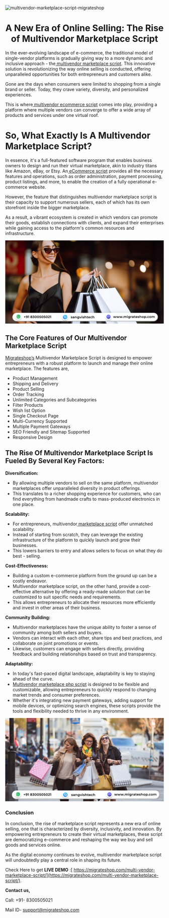
![multivendor-marketplace-script-migrateshop](https://github.com/migrateshop/multivendor-marketplace/assets/77200601/ed9ae917-9864-4206-ac03-befbe75680fe)


<h1 align="center"> A New Era of Online Selling: The Rise of Multivendor Marketplace Script</h1> 

In the ever-evolving landscape of e-commerce, the traditional model of single-vendor platforms is gradually giving way to a more dynamic and inclusive approach - the[ multivendor marketplace script](https://migrateshop.com/multi-vendor-marketplace-script/). This innovative solution is revolutionizing the way online selling is conducted, offering unparalleled opportunities for both entrepreneurs and customers alike.

Gone are the days when consumers were limited to shopping from a single brand or seller. Today, they crave variety, diversity, and personalized experiences. 

This is where[ multivendor ecommerce script](https://migrateshop.com/multi-vendor-marketplace-script/) comes into play, providing a platform where multiple vendors can converge to offer a wide array of products and services under one virtual roof.

# So, What Exactly Is A Multivendor Marketplace Script?

In essence, it's a full-featured software program that enables business owners to design and run their virtual marketplace, akin to industry titans like Amazon, eBay, or Etsy. An[ eCommerce script](https://migrateshop.com/multi-vendor-marketplace-script/) provides all the necessary features and operations, such as order administration, payment processing, product listings, and more, to enable the creation of a fully operational e-commerce website.

However, the feature that distinguishes multivendor marketplace script is their capacity to support numerous sellers, each of which has its own storefront inside the bigger marketplace. 

As a result, a vibrant ecosystem is created in which vendors can promote their goods, establish connections with clients, and expand their enterprises while gaining access to the platform's common resources and infrastructure.

<div class="Box-sc-g0xbh4-0 iIZCet"><img alt=“multivendormarketplacescript.png" src="https://github.com/migrateshop/multivendor-marketplace/blob/main/images/multivendor-marketplace-script.png" data-hpc="true" class="Box-sc-g0xbh4-0 kzRgrI"></div>

## The Core Features of Our Multivendor Marketplace Script
[Migrateshop’s](https://migrateshop.com/) Multivendor Marketplace Script is designed to empower entrepreneurs with a robust platform to launch and manage their online marketplace. The features are,
* Product Management
* Shipping and Delivery
* Product Selling
* Order Tracking
* Unlimited Categories and Subcategories
* Filter Products
* Wish list Option
* Single Checkout Page
* Multi-Currency Supported
* Multiple Payment Gateways
* SEO Friendly and Sitemap Supported
* Responsive Design
## The Rise Of Multivendor Marketplace Script Is Fueled By Several Key Factors:

**Diversification:** 

* By allowing multiple vendors to sell on the same platform, multivendor marketplaces offer unparalleled diversity in product offerings. 
* This translates to a richer shopping experience for customers, who can find everything from handmade crafts to mass-produced electronics in one place.

**Scalability:** 

* For entrepreneurs, multivendor[ marketplace script](https://migrateshop.com/multi-vendor-marketplace-script/) offer unmatched scalability. 
* Instead of starting from scratch, they can leverage the existing infrastructure of the platform to quickly launch and grow their businesses. 
* This lowers barriers to entry and allows sellers to focus on what they do best - selling.

**Cost-Effectiveness:** 

* Building a custom e-commerce platform from the ground up can be a costly endeavor. 
* Multivendor marketplace script, on the other hand, provide a cost-effective alternative by offering a ready-made solution that can be customized to suit specific needs and requirements.
* This allows entrepreneurs to allocate their resources more efficiently and invest in other areas of their business.

**Community Building:** 

* Multivendor marketplaces have the unique ability to foster a sense of community among both sellers and buyers. 
* Vendors can interact with each other, share tips and best practices, and collaborate on joint promotions or events. 
* Likewise, customers can engage with sellers directly, providing feedback and building relationships based on trust and transparency.

**Adaptability:** 

* In today's fast-paced digital landscape, adaptability is key to staying ahead of the curve. 
* [Multivendor marketplace php script](https://migrateshop.com/multi-vendor-marketplace-script/) is designed to be flexible and customizable, allowing entrepreneurs to quickly respond to changing market trends and consumer preferences. 
* Whether it's integrating new payment gateways, adding support for mobile devices, or optimizing search engines, these scripts provide the tools and flexibility needed to thrive in any environment.

<div class="Box-sc-g0xbh4-0 iIZCet"><img alt=“multivendormarketplacescript.png" src="https://github.com/migrateshop/multivendor-marketplace/blob/main/images/multivendor-marketplace-script-1.png" data-hpc="true" class="Box-sc-g0xbh4-0 kzRgrI"></div>

### Conclusion
In conclusion, the rise of marketplace script represents a new era of online selling, one that is characterized by diversity, inclusivity, and innovation. By empowering entrepreneurs to create their virtual marketplaces, these script are democratizing e-commerce and reshaping the way we buy and sell goods and services online.

 As the digital economy continues to evolve, multivendor marketplace script will undoubtedly play a central role in shaping its future.

Check Here to get **LIVE DEMO** :[ https://migrateshop.com/multi-vendor-marketplace-script/](https://migrateshop.com/multi-vendor-marketplace-script/).

**Contact us,**

Call: +91- 8300505021

Mail ID- [support@migrateshop.com](mailto:support@migrateshop.com)
